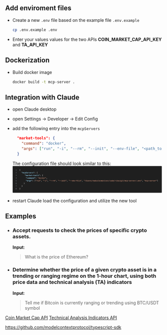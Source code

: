 

## Add  enviroment files
  - Create a new `.env` file based on the example file `.env.example`

    ```sh
    cp .env.example .env
    ```
  - Enter your values values for the two APIs __COIN_MARKET_CAP_API_KEY__ and __TA_API_KEY__

## Dockerization

  - Build docker image
    ```bash
    docker build -t mcp-server .
    ```

## Integration with Claude

  - open Claude desktop
  - open Settings -> Developer -> Edit Config
  - add the following entry into the `mcpServers`

    ```json
      "market-tools": {
        "command": "docker",
        "args": ["run", "-i", "--rm", "--init", "--env-file", "<path_to_env_file>", "mcp-server"]
      }
    ```

    The configuration file should look similar to this:
    ![](./docs/claude/config-server.png) 
  - restart Claude load the configuration and utilize the new tool




## Examples

  - ### Accept requests to check the prices of specific crypto assets.
    __Input__:
    > What is the price of Ethereum?

  - ### Determine whether the price of a given crypto asset is in a trending or ranging regime on the 1-hour chart, using both price data and technical analysis (TA) indicators
    __Input__:
      > Tell me if Bitcoin is currently ranging or trending using BTC/USDT symbol


[Coin Market Cap API](https://coinmarketcap.com/api/documentation/v1/#)
[Technical Analysis Indicators API](https://taapi.io/indicators)

https://github.com/modelcontextprotocol/typescript-sdk
